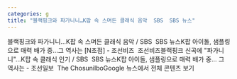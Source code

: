 ```yaml
---
categories: g
title: "블랙핑크와 파가니니…K팝 속 스며든 클래식 음악  SBS  SBS 뉴스"
---
```

블랙핑크와 파가니니…K팝 속 스며든 클래식 음악 / SBS&nbsp;&nbsp;SBS 뉴스K팝 아이돌, 샘플링으로 매력 배가 중…그 역사는 [N초점] - 조선비즈&nbsp;&nbsp;조선비즈블랙핑크 신곡에 "파가니니"…K팝 속 클래식 인기 / SBS&nbsp;&nbsp;SBS 뉴스K팝 아이돌, 샘플링으로 매력 배가 중… 그 역사는 - 조선일보&nbsp;&nbsp;The ChosunilboGoogle 뉴스에서 전체 콘텐츠 보기